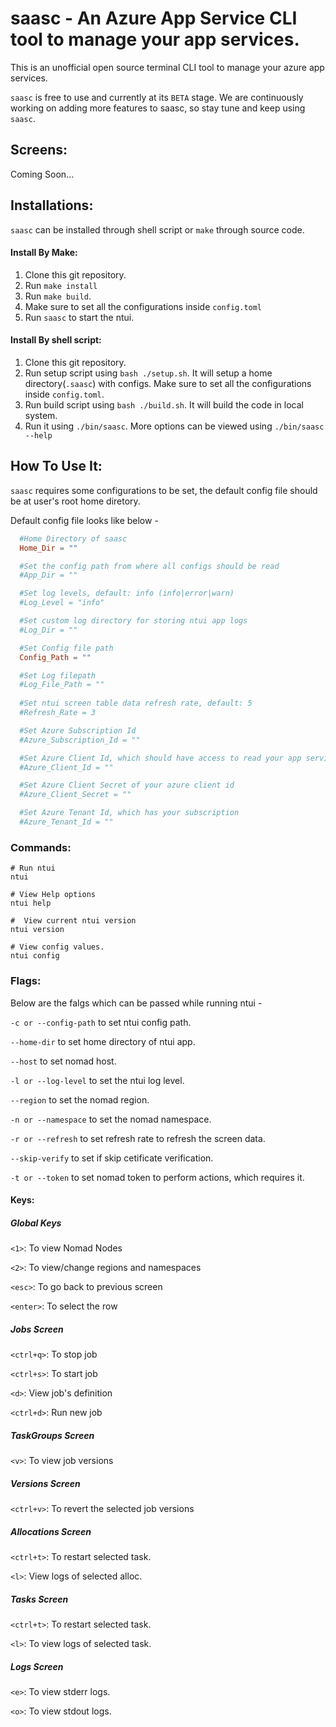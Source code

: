 # saasc - An Azure App Service CLI tool to manage your app services.

This is an unofficial open source terminal CLI tool to manage your azure app services.

`saasc` is free to use and currently at its `BETA` stage. We are continuously working on adding more features to saasc, so stay tune and keep using `saasc`.

## Screens:
Coming Soon...

## Installations:
`saasc` can be installed through shell script or `make` through source code. 

#### Install By Make:
1. Clone this git repository.
2. Run `make install`
3. Run `make build`.
4. Make sure to set all the configurations inside `config.toml`
5. Run `saasc` to start the ntui.

#### Install By shell script:
1. Clone this git repository.
2. Run setup script using `bash ./setup.sh`. It will setup a home directory(`.saasc`) with configs. Make sure to set all the configurations inside `config.toml`.
3. Run build script using `bash ./build.sh`. It will build the code in local system.
4. Run it using `./bin/saasc`. More options can be viewed using `./bin/saasc --help`  

## How To Use It:

`saasc` requires some configurations to be set, the default config file should be at user's root home diretory.

Default config file looks like below - 

```toml
  #Home Directory of saasc
  Home_Dir = ""

  #Set the config path from where all configs should be read
  #App_Dir = ""

  #Set log levels, default: info (info|error|warn) 
  #Log_Level = "info"

  #Set custom log directory for storing ntui app logs
  #Log_Dir = ""

  #Set Config file path
  Config_Path = ""

  #Set Log filepath
  #Log_File_Path = ""
  
  #Set ntui screen table data refresh rate, default: 5
  #Refresh_Rate = 3

  #Set Azure Subscription Id
  #Azure_Subscription_Id = ""

  #Set Azure Client Id, which should have access to read your app service
  #Azure_Client_Id = ""

  #Set Azure Client Secret of your azure client id
  #Azure_Client_Secret = ""

  #Set Azure Tenant Id, which has your subscription
  #Azure_Tenant_Id = ""
```

### Commands:
```shell
# Run ntui
ntui

# View Help options
ntui help

#  View current ntui version
ntui version

# View config values.
ntui config 
```
### Flags:

Below are the falgs which can be passed while running ntui - 

`-c or --config-path` to set ntui config path.

`--home-dir` to  set home directory of ntui app.

`--host` to set nomad host.

`-l or --log-level` to set the ntui log level.

`--region` to set the nomad region.

`-n or --namespace` to set the nomad namespace.

`-r or --refresh` to set refresh rate to refresh the screen data.

`--skip-verify` to set if skip cetificate verification.

`-t or --token` to set nomad token to perform actions, which requires it.

#### Keys:

##### Global Keys
`<1>`: To view Nomad Nodes

`<2>`: To view/change regions and namespaces 

`<esc>`: To go back to previous screen

`<enter>`: To select the row

##### Jobs Screen
`<ctrl+q>`: To stop job

`<ctrl+s>`: To start job

`<d>`: View job's definition

`<ctrl+d>`: Run new job

##### TaskGroups Screen
`<v>`: To view job versions

##### Versions Screen
`<ctrl+v>`: To revert the selected job versions

##### Allocations Screen
`<ctrl+t>`: To restart selected task.

`<l>`: View logs of selected alloc.

##### Tasks Screen
`<ctrl+t>`: To restart selected task.

`<l>`: To view logs of selected task.

##### Logs Screen
`<e>`: To view stderr logs.

`<o>`: To view stdout logs.


